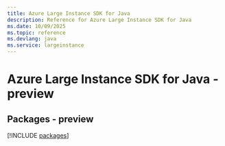 ```yaml
---
title: Azure Large Instance SDK for Java
description: Reference for Azure Large Instance SDK for Java
ms.date: 10/09/2025
ms.topic: reference
ms.devlang: java
ms.service: largeinstance
---
```

# Azure Large Instance SDK for Java - preview
## Packages - preview
[!INCLUDE [packages](large-instance-index.md)]